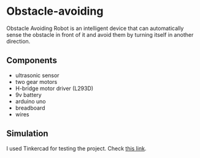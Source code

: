 # Obstacle-avoiding
Obstacle Avoiding Robot is an intelligent device that can automatically sense the obstacle in front of it and avoid them by turning itself in another direction.

## Components
- ultrasonic sensor
- two gear motors
- H-bridge motor driver (L293D)
- 9v battery
- arduino uno
- breadboard
- wires

## Simulation
I used Tinkercad for testing the project. Check [this link](https://www.tinkercad.com/things/fGVGbDoLzAg-fabulous-blad-krunk/editel).
